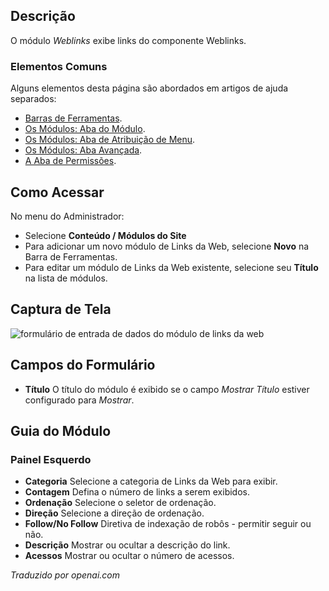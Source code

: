 <!-- Filename: Help4.x:Extensions_Module_Manager_Weblinks / Display title: Módulos: Links da Web -->

## Descrição

O módulo *Weblinks* exibe links do componente Weblinks.

### Elementos Comuns

Alguns elementos desta página são abordados em artigos de ajuda separados:

* [Barras de Ferramentas](jdocmanual?article=help/common-elements/toolbars).
* [Os Módulos: Aba do Módulo](jdocmanual?article=help/modules/modules-module-tab).
* [Os Módulos: Aba de Atribuição de Menu](jdocmanual?article=help/modules/modules-menu-assignment-tab).
* [Os Módulos: Aba Avançada](jdocmanual?article=help/modules/modules-advanced-tab).
* [A Aba de Permissões](jdocmanual?article=help/common-elements/edit-permissions).

## Como Acessar

No menu do Administrador:
* Selecione **Conteúdo / Módulos do Site**
* Para adicionar um novo módulo de Links da Web, selecione **Novo** na Barra de Ferramentas.
* Para editar um módulo de Links da Web existente, selecione seu **Título** na lista de módulos.

## Captura de Tela

![formulário de entrada de dados do módulo de links da web](../../../pt/images/modules-site/modules-weblinks-module-tab.png)

## Campos do Formulário

- **Título** O título do módulo é exibido se o campo *Mostrar Título* estiver
configurado para *Mostrar*.

## Guia do Módulo

### Painel Esquerdo

- **Categoria** Selecione a categoria de Links da Web para exibir.
- **Contagem** Defina o número de links a serem exibidos.
- **Ordenação** Selecione o seletor de ordenação.
- **Direção** Selecione a direção de ordenação.
- **Follow/No Follow** Diretiva de indexação de robôs - permitir seguir ou não.
- **Descrição** Mostrar ou ocultar a descrição do link.
- **Acessos** Mostrar ou ocultar o número de acessos.

*Traduzido por openai.com*

